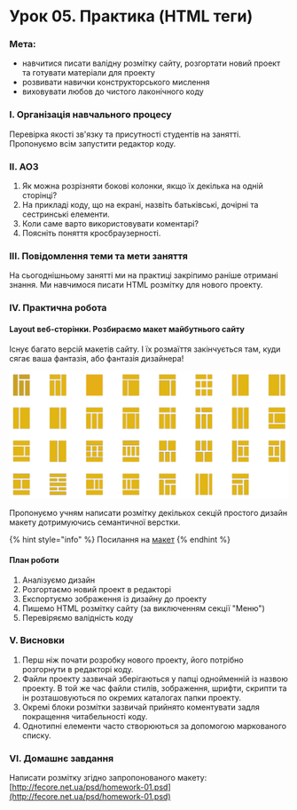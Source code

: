# Урок 05. Практика \(HTML теги\)

### Мета:

* навчитися писати валідну розмітку сайту, розгортати новий проект та готувати матеріали для проекту
* розвивати навички конструкторського мислення
* виховувати любов до чистого лаконічного коду

### І. Організація навчального процесу

Перевірка якості зв'язку та присутності студентів на занятті. Пропонуємо всім запустити редактор коду.

### ІІ. АОЗ

1. Як можна розрізняти бокові колонки, якщо їх декілька на одній сторінці?
2. На прикладі коду, що на екрані, назвіть батьківські, дочірні та сестринські елементи.
3. Коли саме варто використовувати коментарі?
4. Поясніть поняття кросбраузерності.

### ІІІ. Повідомлення теми та мети заняття

На сьогоднішньому занятті ми на практиці закріпимо раніше отримані знання. Ми навчимося писати HTML розмітку для нового проекту.

### IV. Практична робота

#### Layout веб-сторінки. Розбираємо макет майбутнього сайту

Існує багато версій макетів сайту. І їх розмаїття закінчується там, куди сягає ваша фантазія, або фантазія дизайнера!

![&#x412;&#x430;&#x440;&#x456;&#x430;&#x43D;&#x442;&#x438; &#x43C;&#x430;&#x43A;&#x435;&#x442;&#x456;&#x432; &#x441;&#x430;&#x439;&#x442;&#x443;](.gitbook/assets/img-layout01.png)

Пропонуємо учням написати розмітку декількох секцій простого дизайн макету дотримуючись семантичної верстки.

{% hint style="info" %}
Посилання на [макет](https://www.figma.com/file/dQy7rns2iU86AOWdUx5b6W/Untitled?node-id=0%3A1)
{% endhint %}

#### План роботи

1. Аналізуємо дизайн
2. Розгортаємо новий проект в редакторі
3. Експортуємо зображення із дизайну до проекту
4. Пишемо HTML розмітку сайту \(за виключенням секції "Меню"\)
5. Перевіряємо валідність коду

### V. Висновки

1. Перш ніж почати розробку нового проекту, його потрібно розгорнути в редакторі коду.
2. Файли проекту зазвичай зберігаються у папці однойменній із назвою проекту. В той же час файли стилів, зображення, шрифти, скрипти та ін розташовуються по окремих каталогах папки проекту.
3. Окремі блоки розмітки зазвичай прийнято коментувати задля покращення читабельності коду.
4. Однотипні елементи часто створюються за допомогою маркованого списку.

### VI. Домашнє завдання

Написати розмітку згідно запропонованого макету: [http://fecore.net.ua/psd/homework-01.psd](http://fecore.net.ua/psd/homework-01.psd)

